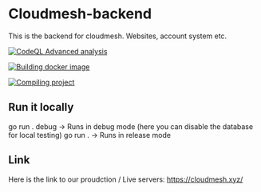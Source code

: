 # Cloudmesh-backend
This is the backend for cloudmesh. Websites, account system etc.

[![CodeQL Advanced analysis](https://github.com/genesis-GI/cloudmesh-backend/actions/workflows/codeql.yml/badge.svg)](https://github.com/genesis-GI/cloudmesh-backend/actions/workflows/codeql.yml)

[![Building docker image](https://github.com/genesis-GI/cloudmesh-backend/actions/workflows/docker-image.yml/badge.svg)](https://github.com/genesis-GI/cloudmesh-backend/actions/workflows/docker-image.yml)

[![Compiling project](https://github.com/genesis-GI/cloudmesh-backend/actions/workflows/go.yml/badge.svg)](https://github.com/genesis-GI/cloudmesh-backend/actions/workflows/go.yml)

## Run it locally
go run . debug -> Runs in debug mode (here you can disable the database for local testing)
go run . -> Runs in release mode



## Link
Here is the link to our proudction / Live servers:
https://cloudmesh.xyz/
